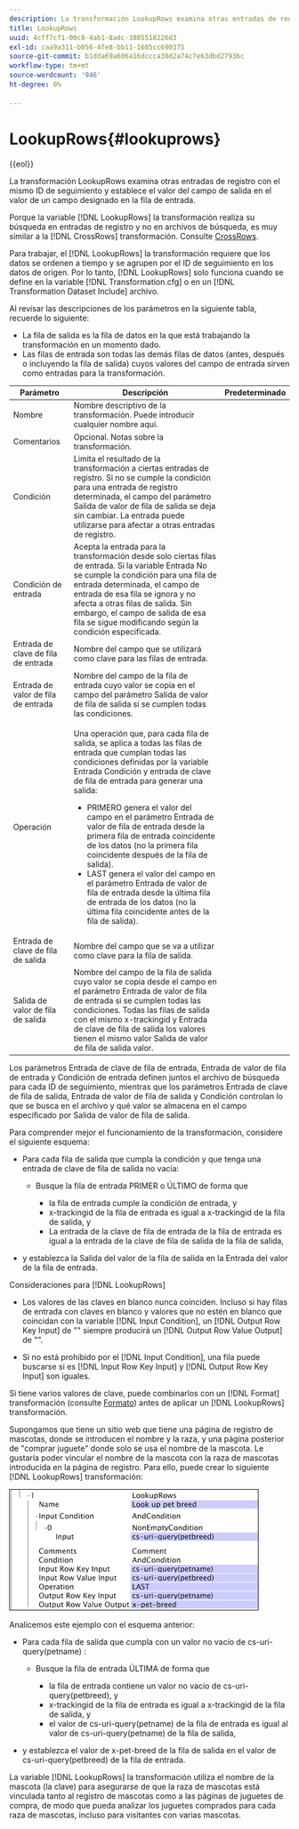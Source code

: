 ```yaml
---
description: La transformación LookupRows examina otras entradas de registro con el mismo ID de seguimiento y establece el valor del campo de salida en el valor de un campo designado en la fila de entrada.
title: LookupRows
uuid: 4cff7cf1-00c8-4ab1-8adc-3805518226d3
exl-id: caa9a311-b056-4fe8-bb11-1605cc690375
source-git-commit: b1dda69a606a16dccca30d2a74c7e63dbd27936c
workflow-type: tm+mt
source-wordcount: '946'
ht-degree: 0%

---
```


# LookupRows{#lookuprows}

{{eol}}

La transformación LookupRows examina otras entradas de registro con el mismo ID de seguimiento y establece el valor del campo de salida en el valor de un campo designado en la fila de entrada.

Porque la variable [!DNL LookupRows] la transformación realiza su búsqueda en entradas de registro y no en archivos de búsqueda, es muy similar a la [!DNL CrossRows] transformación. Consulte [CrossRows](../../../../../home/c-dataset-const-proc/c-data-trans/c-transf-types/c-standard-transf/c-crossrows.md#concept-fcace08804f54db397ed631cc13ff4f2).

Para trabajar, el [!DNL LookupRows] la transformación requiere que los datos se ordenen a tiempo y se agrupen por el ID de seguimiento en los datos de origen. Por lo tanto, [!DNL LookupRows] solo funciona cuando se define en la variable [!DNL Transformation.cfg] o en un [!DNL Transformation Dataset Include] archivo.

Al revisar las descripciones de los parámetros en la siguiente tabla, recuerde lo siguiente:

* La fila de salida es la fila de datos en la que está trabajando la transformación en un momento dado.
* Las filas de entrada son todas las demás filas de datos (antes, después o incluyendo la fila de salida) cuyos valores del campo de entrada sirven como entradas para la transformación.

<table id="table_AB68A89ECD5C45F39B8433F994BBD7D8"> 
 <thead> 
  <tr> 
   <th colname="col1" class="entry"> Parámetro </th> 
   <th colname="col2" class="entry"> Descripción </th> 
   <th colname="col3" class="entry"> Predeterminado </th> 
  </tr> 
 </thead>
 <tbody> 
  <tr> 
   <td colname="col1"> Nombre </td> 
   <td colname="col2"> Nombre descriptivo de la transformación. Puede introducir cualquier nombre aquí. </td> 
   <td colname="col3"> </td> 
  </tr> 
  <tr> 
   <td colname="col1"> Comentarios </td> 
   <td colname="col2"> Opcional. Notas sobre la transformación. </td> 
   <td colname="col3"> </td> 
  </tr> 
  <tr> 
   <td colname="col1"> Condición </td> 
   <td colname="col2"> Limita el resultado de la transformación a ciertas entradas de registro. Si no se cumple la condición para una entrada de registro determinada, el campo del parámetro Salida de valor de fila de salida se deja sin cambiar. La entrada puede utilizarse para afectar a otras entradas de registro. </td> 
   <td colname="col3"> </td> 
  </tr> 
  <tr> 
   <td colname="col1"> Condición de entrada </td> 
   <td colname="col2">Acepta la entrada para la transformación desde solo ciertas filas de entrada. Si la variable <span class="wintitle"> Entrada</span> No se cumple la condición para una fila de entrada determinada, el campo de entrada de esa fila se ignora y no afecta a otras filas de salida. Sin embargo, el campo de salida de esa fila se sigue modificando según la condición especificada. </td> 
   <td colname="col3"> </td> 
  </tr> 
  <tr> 
   <td colname="col1"> Entrada de clave de fila de entrada </td> 
   <td colname="col2"> Nombre del campo que se utilizará como clave para las filas de entrada. </td> 
   <td colname="col3"> </td> 
  </tr> 
  <tr> 
   <td colname="col1"> Entrada de valor de fila de entrada </td> 
   <td colname="col2"> Nombre del campo de la fila de entrada cuyo valor se copia en el campo del parámetro Salida de valor de fila de salida si se cumplen todas las condiciones. </td> 
   <td colname="col3"> </td> 
  </tr> 
  <tr> 
   <td colname="col1"> Operación </td> 
   <td colname="col2"> <p>Una operación que, para cada fila de salida, se aplica a todas las filas de entrada que cumplan todas las condiciones definidas por la variable <span class="wintitle"> Entrada</span> Condición y entrada de clave de fila de entrada para generar una salida: 
     <ul id="ul_16FB152CB558497794DDED72A2F05CDD"> 
      <li id="li_22DA9F814E4E42D0B21E90B63A2A7A0E"> PRIMERO genera el valor del campo en el parámetro Entrada de valor de fila de entrada desde la primera fila de entrada coincidente de los datos (no la primera fila coincidente después de la fila de salida). </li> 
      <li id="li_45E00C3DE0494A1CB5C09B942088F161"> LAST genera el valor del campo en el parámetro Entrada de valor de fila de entrada desde la última fila de entrada de los datos (no la última fila coincidente antes de la fila de salida). </li> 
     </ul> </p> </td> 
   <td colname="col3"> </td> 
  </tr> 
  <tr> 
   <td colname="col1"> Entrada de clave de fila de salida </td> 
   <td colname="col2"> Nombre del campo que se va a utilizar como clave para la fila de salida. </td> 
   <td colname="col3"> </td> 
  </tr> 
  <tr> 
   <td colname="col1"> Salida de valor de fila de salida </td> 
   <td colname="col2">Nombre del campo de la fila de salida cuyo valor se copia desde el campo en el parámetro Entrada de valor de fila de entrada si se cumplen todas las condiciones. Todas las filas de salida con el mismo x-trackingid y <span class="wintitle"> Entrada de clave de fila de salida </span>los valores tienen el mismo valor <span class="wintitle"> Salida de valor de fila de salida</span> valor. </td> 
   <td colname="col3"> </td> 
  </tr> 
 </tbody> 
</table>

Los parámetros Entrada de clave de fila de entrada, Entrada de valor de fila de entrada y Condición de entrada definen juntos el archivo de búsqueda para cada ID de seguimiento, mientras que los parámetros Entrada de clave de fila de salida, Entrada de valor de fila de salida y Condición controlan lo que se busca en el archivo y qué valor se almacena en el campo especificado por Salida de valor de fila de salida.

Para comprender mejor el funcionamiento de la transformación, considere el siguiente esquema:

* Para cada fila de salida que cumpla la condición y que tenga una entrada de clave de fila de salida no vacía:

   * Busque la fila de entrada PRIMER o ÚLTIMO de forma que

      * la fila de entrada cumple la condición de entrada, y
      * x-trackingid de la fila de entrada es igual a x-trackingid de la fila de salida, y
      * La entrada de la clave de fila de entrada de la fila de entrada es igual a la entrada de la clave de fila de salida de la fila de salida,

* y establezca la Salida del valor de la fila de salida en la Entrada del valor de la fila de entrada.

Consideraciones para [!DNL LookupRows]

* Los valores de las claves en blanco nunca coinciden. Incluso si hay filas de entrada con claves en blanco y valores que no estén en blanco que coincidan con la variable [!DNL Input Condition], un [!DNL Output Row Key Input] de &quot;&quot; siempre producirá un [!DNL Output Row Value Output] de &quot;&quot;.

* Si no está prohibido por el [!DNL Input Condition], una fila puede buscarse si es [!DNL Input Row Key Input] y [!DNL Output Row Key Input] son iguales.

Si tiene varios valores de clave, puede combinarlos con un [!DNL Format] transformación (consulte [Formato](../../../../../home/c-dataset-const-proc/c-data-trans/c-transf-types/c-standard-transf/c-format.md#concept-3de04869181e4694ab072b092186684b)) antes de aplicar un [!DNL LookupRows] transformación.

Supongamos que tiene un sitio web que tiene una página de registro de mascotas, donde se introducen el nombre y la raza, y una página posterior de &quot;comprar juguete&quot; donde solo se usa el nombre de la mascota. Le gustaría poder vincular el nombre de la mascota con la raza de mascotas introducida en la página de registro. Para ello, puede crear lo siguiente [!DNL LookupRows] transformación:

![](assets/cfg_TransformationType_LookupRows.png)

Analicemos este ejemplo con el esquema anterior:

* Para cada fila de salida que cumpla con un valor no vacío de cs-uri-query(petname) :

   * Busque la fila de entrada ÚLTIMA de forma que

      * la fila de entrada contiene un valor no vacío de cs-uri-query(petbreed), y
      * x-trackingid de la fila de entrada es igual a x-trackingid de la fila de salida, y
      * el valor de cs-uri-query(petname) de la fila de entrada es igual al valor de cs-uri-query(petname) de la fila de salida,

* y establezca el valor de x-pet-breed de la fila de salida en el valor de cs-uri-query(petbreed) de la fila de entrada.

La variable [!DNL LookupRows] la transformación utiliza el nombre de la mascota (la clave) para asegurarse de que la raza de mascotas está vinculada tanto al registro de mascotas como a las páginas de juguetes de compra, de modo que pueda analizar los juguetes comprados para cada raza de mascotas, incluso para visitantes con varias mascotas.
